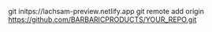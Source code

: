 git initps://lachsam-preview.netlify.app
git remote add origin https://github.com/BARBARICPRODUCTS/YOUR_REPO.git